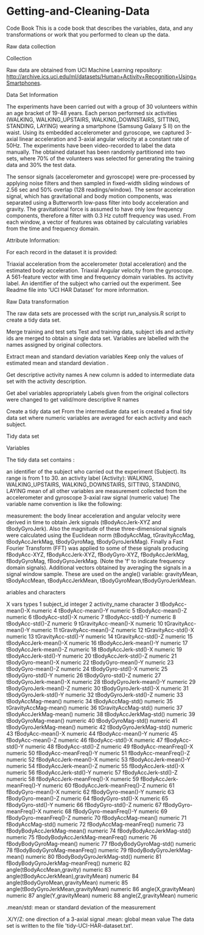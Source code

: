 # Getting-and-Cleaning-Data
Code Book
This is a code book that describes the variables, data, and any transformations or work that you performed to clean up the data.

Raw data collection

Collection

Raw data are obtained from UCI Machine Learning repository: http://archive.ics.uci.edu/ml/datasets/Human+Activity+Recognition+Using+Smartphones.

Data Set Information

The experiments have been carried out with a group of 30 volunteers within an age bracket of 19-48 years. Each person performed six activities (WALKING, WALKING_UPSTAIRS, WALKING_DOWNSTAIRS, SITTING, STANDING, LAYING) wearing a smartphone (Samsung Galaxy S II) on the waist. Using its embedded accelerometer and gyroscope, we captured 3-axial linear acceleration and 3-axial angular velocity at a constant rate of 50Hz. The experiments have been video-recorded to label the data manually. The obtained dataset has been randomly partitioned into two sets, where 70% of the volunteers was selected for generating the training data and 30% the test data.

The sensor signals (accelerometer and gyroscope) were pre-processed by applying noise filters and then sampled in fixed-width sliding windows of 2.56 sec and 50% overlap (128 readings/window). The sensor acceleration signal, which has gravitational and body motion components, was separated using a Butterworth low-pass filter into body acceleration and gravity. The gravitational force is assumed to have only low frequency components, therefore a filter with 0.3 Hz cutoff frequency was used. From each window, a vector of features was obtained by calculating variables from the time and frequency domain.

Attribute Information:

For each record in the dataset it is provided:

Triaxial acceleration from the accelerometer (total acceleration) and the estimated body acceleration.
Triaxial Angular velocity from the gyroscope.
A 561-feature vector with time and frequency domain variables.
Its activity label.
An identifier of the subject who carried out the experiment.
See Readme file into 'UCI HAR Dataset' for more information.

Raw Data transformation

The raw data sets are processed with the script run_analysis.R script to create a tidy data set.

Merge training and test sets Test and training data, subject ids and activity ids are merged to obtain a single data set. Variables are labelled with the names assigned by original collectors.

Extract mean and standard deviation variables Keep only the values of estimated mean and standard deviation .

Get descriptive activity names A new column is added to intermediate data set with the activity description.

Get abel variables appropriately Labels given from the original collectors were changed to get valid/more descriptive R names

Create a tidy data set From the intermediate data set is created a final tidy data set where numeric variables are averaged for each activity and each subject.

Tidy data set

Variables

The tidy data set contains :

an identifier of the subject who carried out the experiment (Subject). Its range is from 1 to 30.
an activity label (Activity): WALKING, WALKING_UPSTAIRS, WALKING_DOWNSTAIRS, SITTING, STANDING, LAYING
mean of all other variables are measurement collected from the accelerometer and gyroscope 3-axial raw signal (numeric value)
The variable name convention is like the following:

measurement: the body linear acceleration and angular velocity were derived in time to obtain Jerk signals (tBodyAccJerk-XYZ and tBodyGyroJerk). Also the magnitude of these three-dimensional signals were calculated using the Euclidean norm (tBodyAccMag, tGravityAccMag, tBodyAccJerkMag, tBodyGyroMag, tBodyGyroJerkMag). Finally a Fast Fourier Transform (FFT) was applied to some of these signals producing fBodyAcc-XYZ, fBodyAccJerk-XYZ, fBodyGyro-XYZ, fBodyAccJerkMag, fBodyGyroMag, fBodyGyroJerkMag. (Note the 'f' to indicate frequency domain signals). Additional vectors obtained by averaging the signals in a signal window sample. These are used on the angle() variable: gravityMean, tBodyAccMean, tBodyAccJerkMean, tBodyGyroMean,tBodyGyroJerkMean.


ariables and characters

X	vars	types
1	subject_id	integer
2	activity_name	character
3	tBodyAcc-mean()-X	numeric
4	tBodyAcc-mean()-Y	numeric
5	tBodyAcc-mean()-Z	numeric
6	tBodyAcc-std()-X	numeric
7	tBodyAcc-std()-Y	numeric
8	tBodyAcc-std()-Z	numeric
9	tGravityAcc-mean()-X	numeric
10	tGravityAcc-mean()-Y	numeric
11	tGravityAcc-mean()-Z	numeric
12	tGravityAcc-std()-X	numeric
13	tGravityAcc-std()-Y	numeric
14	tGravityAcc-std()-Z	numeric
15	tBodyAccJerk-mean()-X	numeric
16	tBodyAccJerk-mean()-Y	numeric
17	tBodyAccJerk-mean()-Z	numeric
18	tBodyAccJerk-std()-X	numeric
19	tBodyAccJerk-std()-Y	numeric
20	tBodyAccJerk-std()-Z	numeric
21	tBodyGyro-mean()-X	numeric
22	tBodyGyro-mean()-Y	numeric
23	tBodyGyro-mean()-Z	numeric
24	tBodyGyro-std()-X	numeric
25	tBodyGyro-std()-Y	numeric
26	tBodyGyro-std()-Z	numeric
27	tBodyGyroJerk-mean()-X	numeric
28	tBodyGyroJerk-mean()-Y	numeric
29	tBodyGyroJerk-mean()-Z	numeric
30	tBodyGyroJerk-std()-X	numeric
31	tBodyGyroJerk-std()-Y	numeric
32	tBodyGyroJerk-std()-Z	numeric
33	tBodyAccMag-mean()	numeric
34	tBodyAccMag-std()	numeric
35	tGravityAccMag-mean()	numeric
36	tGravityAccMag-std()	numeric
37	tBodyAccJerkMag-mean()	numeric
38	tBodyAccJerkMag-std()	numeric
39	tBodyGyroMag-mean()	numeric
40	tBodyGyroMag-std()	numeric
41	tBodyGyroJerkMag-mean()	numeric
42	tBodyGyroJerkMag-std()	numeric
43	fBodyAcc-mean()-X	numeric
44	fBodyAcc-mean()-Y	numeric
45	fBodyAcc-mean()-Z	numeric
46	fBodyAcc-std()-X	numeric
47	fBodyAcc-std()-Y	numeric
48	fBodyAcc-std()-Z	numeric
49	fBodyAcc-meanFreq()-X	numeric
50	fBodyAcc-meanFreq()-Y	numeric
51	fBodyAcc-meanFreq()-Z	numeric
52	fBodyAccJerk-mean()-X	numeric
53	fBodyAccJerk-mean()-Y	numeric
54	fBodyAccJerk-mean()-Z	numeric
55	fBodyAccJerk-std()-X	numeric
56	fBodyAccJerk-std()-Y	numeric
57	fBodyAccJerk-std()-Z	numeric
58	fBodyAccJerk-meanFreq()-X	numeric
59	fBodyAccJerk-meanFreq()-Y	numeric
60	fBodyAccJerk-meanFreq()-Z	numeric
61	fBodyGyro-mean()-X	numeric
62	fBodyGyro-mean()-Y	numeric
63	fBodyGyro-mean()-Z	numeric
64	fBodyGyro-std()-X	numeric
65	fBodyGyro-std()-Y	numeric
66	fBodyGyro-std()-Z	numeric
67	fBodyGyro-meanFreq()-X	numeric
68	fBodyGyro-meanFreq()-Y	numeric
69	fBodyGyro-meanFreq()-Z	numeric
70	fBodyAccMag-mean()	numeric
71	fBodyAccMag-std()	numeric
72	fBodyAccMag-meanFreq()	numeric
73	fBodyBodyAccJerkMag-mean()	numeric
74	fBodyBodyAccJerkMag-std()	numeric
75	fBodyBodyAccJerkMag-meanFreq()	numeric
76	fBodyBodyGyroMag-mean()	numeric
77	fBodyBodyGyroMag-std()	numeric
78	fBodyBodyGyroMag-meanFreq()	numeric
79	fBodyBodyGyroJerkMag-mean()	numeric
80	fBodyBodyGyroJerkMag-std()	numeric
81	fBodyBodyGyroJerkMag-meanFreq()	numeric
82	angle(tBodyAccMean,gravity)	numeric
83	angle(tBodyAccJerkMean),gravityMean)	numeric
84	angle(tBodyGyroMean,gravityMean)	numeric
85	angle(tBodyGyroJerkMean,gravityMean)	numeric
86	angle(X,gravityMean)	numeric
87	angle(Y,gravityMean)	numeric
88	angle(Z,gravityMean)	numeric


.mean/std: mean or standard deviation of the measurement

.X/Y/Z: one direction of a 3-axial signal
.mean: global mean value
The data set is written to the file 'tidy-UCI-HAR-dataset.txt'.
